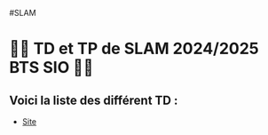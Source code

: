 #SLAM

<h1>👨‍💻 TD et TP de SLAM 2024/2025 BTS SIO 👨‍💻</h1>

<h2>Voici la liste des différent TD :</h2>

- [Site](Site/Xampp/docs/pages/td1/index.html)
